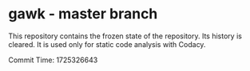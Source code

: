 # gawk - master branch

This repository contains the frozen state of the repository.
Its history is cleared. It is used only for static code
analysis with Codacy.

Commit Time: 1725326643